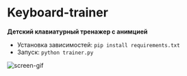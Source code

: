 # Keyboard-trainer
**Детский клавиатурный тренажер с анимцией**

* Установка зависимостей: `pip install requirements.txt`
* Запуск: `python trainer.py`

![screen-gif](./demo-keyboard.gif)
